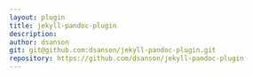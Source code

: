 ```yaml
---
layout: plugin
title: jekyll-pandoc-plugin
description: 
author: dsanson
git: git@github.com:dsanson/jekyll-pandoc-plugin.git
repository: https://github.com/dsanson/jekyll-pandoc-plugin
---
```

